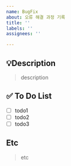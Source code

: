 ```yaml
---
name: BugFix
about: 오류 해결 과정 기록
title: ''
labels: ''
assignees: ''

---
```


## 💡Description
> description

## ✅ To Do List
- [ ] todo1
- [ ] todo2
- [ ] todo3

## Etc
> etc
